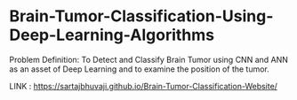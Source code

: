 # Brain-Tumor-Classification-Using-Deep-Learning-Algorithms
Problem Definition: 
To Detect and Classify Brain Tumor using CNN and ANN as an asset of Deep Learning and to examine the position of the tumor.

LINK : https://sartajbhuvaji.github.io/Brain-Tumor-Classification-Website/
